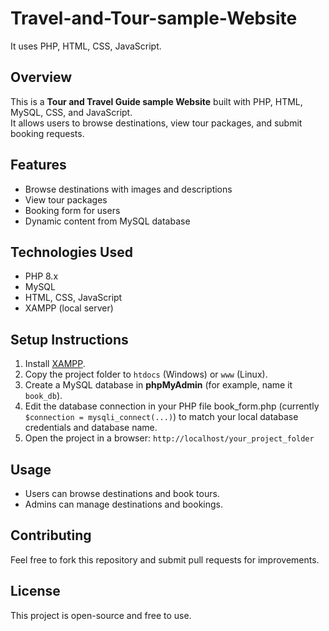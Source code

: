 # Travel-and-Tour-sample-Website 
It uses PHP, HTML, CSS, JavaScript.

## Overview
This is a **Tour and Travel Guide sample Website** built with PHP, HTML, MySQL, CSS, and JavaScript.  
It allows users to browse destinations, view tour packages, and submit booking requests.

## Features
- Browse destinations with images and descriptions
- View tour packages
- Booking form for users
- Dynamic content from MySQL database

## Technologies Used
- PHP 8.x
- MySQL
- HTML, CSS, JavaScript
- XAMPP (local server)

## Setup Instructions
1. Install [XAMPP](https://www.apachefriends.org).  
2. Copy the project folder to `htdocs` (Windows) or `www` (Linux).  
3. Create a MySQL database in **phpMyAdmin** (for example, name it `book_db`).  
4. Edit the database connection in your PHP file book_form.php (currently `$connection = mysqli_connect(...)`) to match your local database credentials and database name.  
5. Open the project in a browser: `http://localhost/your_project_folder`
## Usage
- Users can browse destinations and book tours.  
- Admins can manage destinations and bookings.

## Contributing
Feel free to fork this repository and submit pull requests for improvements.

## License
This project is open-source and free to use.
